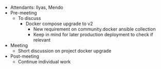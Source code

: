 - Attendants: Ilyas, Mendo
- Pre-meeting
	- To discuss
		- Docker compose upgrade to v2
			- New requirement on community.docker ansible collection
			- Keep in mind for later production deployment to check if relevant
- Meeting
	- Short discussion on project docker upgrade
- Post-meeting
	- Continue individual work